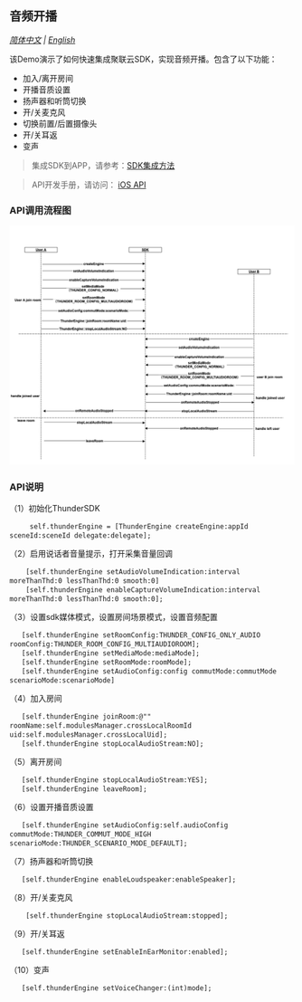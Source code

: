 ## 音频开播
*[简体中文](audio_README.zh.md) | [English](audio_README.md)*

该Demo演示了如何快速集成聚联云SDK，实现音频开播。包含了以下功能：
- 加入/离开房间
- 开播音质设置
- 扬声器和听筒切换
- 开/关麦克风
- 切换前置/后置摄像头
- 开/关耳返
- 变声

> 集成SDK到APP，请参考：[SDK集成方法](http://test-docs.jocloud.com/cloud/cn/product_category/rtc_service/rt_audio_interaction/integration_and_start/integration_and_start_ios.html)

> API开发手册，请访问： [iOS API](http://test-docs.jocloud.com/cloud/cn/product_category/rtc_service/rt_audio_interaction/api/iOS/v2.9.12/category.html)

### API调用流程图
![avatar](audio_audio.png)

### API说明

（1）初始化ThunderSDK

```objc
     self.thunderEngine = [ThunderEngine createEngine:appId sceneId:sceneId delegate:delegate];
```

（2）启用说话者音量提示，打开采集音量回调

```objc
    [self.thunderEngine setAudioVolumeIndication:interval moreThanThd:0 lessThanThd:0 smooth:0]
    [self.thunderEngine enableCaptureVolumeIndication:interval moreThanThd:0 lessThanThd:0 smooth:0];
```

（3）设置sdk媒体模式，设置房间场景模式，设置音频配置

```objc
   [self.thunderEngine setRoomConfig:THUNDER_CONFIG_ONLY_AUDIO roomConfig:THUNDER_ROOM_CONFIG_MULTIAUDIOROOM];
   [self.thunderEngine setMediaMode:mediaMode];
   [self.thunderEngine setRoomMode:roomMode];
   [self.thunderEngine setAudioConfig:config commutMode:commutMode scenarioMode:scenarioMode]
```

（4）加入房间

```objc
   [self.thunderEngine joinRoom:@"" roomName:self.modulesManager.crossLocalRoomId uid:self.modulesManager.crossLocalUid];
   [self.thunderEngine stopLocalAudioStream:NO];
```

（5）离开房间

```objc
   [self.thunderEngine stopLocalAudioStream:YES];
   [self.thunderEngine leaveRoom];
```

（6）设置开播音质设置

```objc
   [self.thunderEngine setAudioConfig:self.audioConfig commutMode:THUNDER_COMMUT_MODE_HIGH scenarioMode:THUNDER_SCENARIO_MODE_DEFAULT];
```

（7）扬声器和听筒切换

```objc
   [self.thunderEngine enableLoudspeaker:enableSpeaker];
```

（8）开/关麦克风

```objc
    [self.thunderEngine stopLocalAudioStream:stopped];
```

（9）开/关耳返

```objc
   [self.thunderEngine setEnableInEarMonitor:enabled];
```

（10）变声

```objc
   [self.thunderEngine setVoiceChanger:(int)mode];
```